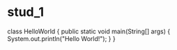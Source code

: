 # stud_1
class HelloWorld {
    public static void main(String[] args) {
        System.out.println("Hello World!");
    }
}
